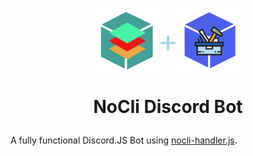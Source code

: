 <div style="display: flex; align-items: center; justify-content: center">
    <img src="./assets/Logo.png" align="left" width="100px" />
    <p align="center" style="font-size: 50px; margin: 0;color: lightblue">+</p>
    <img src="./assets/CommandHandlerLogo.png" align="right" width="100px" />
</div>

# <p align="center">NoCli Discord Bot</p>
A fully functional Discord.JS Bot using [nocli-handler.js](https://github.com/tribui141108/nocli-handler.js).